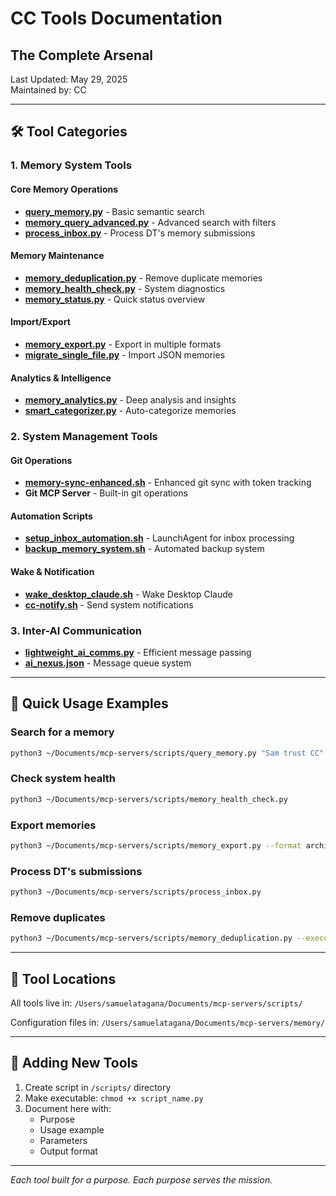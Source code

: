 # CC Tools Documentation
## The Complete Arsenal

Last Updated: May 29, 2025  
Maintained by: CC

---

## 🛠️ Tool Categories

### 1. Memory System Tools

#### Core Memory Operations
- **[query_memory.py](./memory_tools.md#query_memory)** - Basic semantic search
- **[memory_query_advanced.py](./memory_tools.md#advanced_query)** - Advanced search with filters
- **[process_inbox.py](./memory_tools.md#inbox_processor)** - Process DT's memory submissions

#### Memory Maintenance
- **[memory_deduplication.py](./memory_tools.md#deduplication)** - Remove duplicate memories
- **[memory_health_check.py](./memory_tools.md#health_check)** - System diagnostics
- **[memory_status.py](./memory_tools.md#status)** - Quick status overview

#### Import/Export
- **[memory_export.py](./memory_tools.md#export)** - Export in multiple formats
- **[migrate_single_file.py](./memory_tools.md#migration)** - Import JSON memories

#### Analytics & Intelligence
- **[memory_analytics.py](./memory_tools.md#analytics)** - Deep analysis and insights
- **[smart_categorizer.py](./memory_tools.md#categorizer)** - Auto-categorize memories

### 2. System Management Tools

#### Git Operations
- **[memory-sync-enhanced.sh](./system_tools.md#git_sync)** - Enhanced git sync with token tracking
- **Git MCP Server** - Built-in git operations

#### Automation Scripts
- **[setup_inbox_automation.sh](./system_tools.md#inbox_automation)** - LaunchAgent for inbox processing
- **[backup_memory_system.sh](./system_tools.md#backup)** - Automated backup system

#### Wake & Notification
- **[wake_desktop_claude.sh](./system_tools.md#wake_dt)** - Wake Desktop Claude
- **[cc-notify.sh](./system_tools.md#notifications)** - Send system notifications

### 3. Inter-AI Communication

- **[lightweight_ai_comms.py](./communication_tools.md#lightweight)** - Efficient message passing
- **[ai_nexus.json](./communication_tools.md#nexus)** - Message queue system

---

## 🚀 Quick Usage Examples

### Search for a memory
```bash
python3 ~/Documents/mcp-servers/scripts/query_memory.py "Sam trust CC"
```

### Check system health
```bash
python3 ~/Documents/mcp-servers/scripts/memory_health_check.py
```

### Export memories
```bash
python3 ~/Documents/mcp-servers/scripts/memory_export.py --format archive
```

### Process DT's submissions
```bash
python3 ~/Documents/mcp-servers/scripts/process_inbox.py
```

### Remove duplicates
```bash
python3 ~/Documents/mcp-servers/scripts/memory_deduplication.py --execute
```

---

## 📁 Tool Locations

All tools live in: `/Users/samuelatagana/Documents/mcp-servers/scripts/`

Configuration files in: `/Users/samuelatagana/Documents/mcp-servers/memory/`

---

## 🔧 Adding New Tools

1. Create script in `/scripts/` directory
2. Make executable: `chmod +x script_name.py`
3. Document here with:
   - Purpose
   - Usage example
   - Parameters
   - Output format

---

*Each tool built for a purpose. Each purpose serves the mission.*